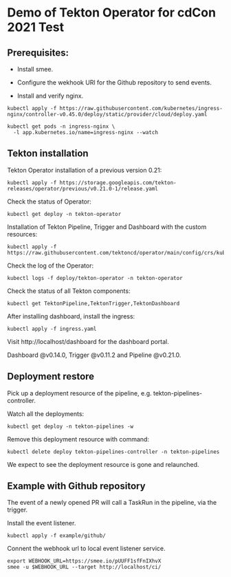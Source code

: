 # Demo of Tekton Operator for cdCon 2021 Test

## Prerequisites:

- Install smee.
- Configure the wekhook URl for the Github repository to send events.

- Install and verify nginx.
```
kubectl apply -f https://raw.githubusercontent.com/kubernetes/ingress-nginx/controller-v0.45.0/deploy/static/provider/cloud/deploy.yaml
```

```aidl
kubectl get pods -n ingress-nginx \
  -l app.kubernetes.io/name=ingress-nginx --watch
```

## Tekton installation

Tekton Operator installation of a previous version 0.21:
```
kubectl apply -f https://storage.googleapis.com/tekton-releases/operator/previous/v0.21.0-1/release.yaml
```

Check the status of Operator:
```
kubectl get deploy -n tekton-operator
```

Installation of Tekton Pipeline, Trigger and Dashboard with the custom resources:
```
kubectl apply -f https://raw.githubusercontent.com/tektoncd/operator/main/config/crs/kubernetes/config/all/operator_v1alpha1_config_cr.yaml
```

Check the log of the Operator:
```
kubectl logs -f deploy/tekton-operator -n tekton-operator
```

Check the status of all Tekton components:
```
kubectl get TektonPipeline,TektonTrigger,TektonDashboard
```

After installing dashboard, install the ingress:
```
kubectl apply -f ingress.yaml
```

Visit http://localhost/dashboard for the dashboard portal.

Dashboard @v0.14.0, Trigger @v0.11.2 and Pipeline @v0.21.0.

## Deployment restore

Pick up a deployment resource of the pipeline, e.g. tekton-pipelines-controller.

Watch all the deployments:
```
kubectl get deploy -n tekton-pipelines -w
```

Remove this deployment resource with command:
```
kubectl delete deploy tekton-pipelines-controller -n tekton-pipelines
```

We expect to see the deployment resource is gone and relaunched.

## Example with Github repository

The event of a newly opened PR will call a TaskRun in the pipeline, via the trigger.

Install the event listener.
```
kubectl apply -f example/github/
```

Connent the webhook url to local event listener service.
```
export WEBHOOK_URL=https://smee.io/pUUFF1sfFnIXhvX
smee -u $WEBHOOK_URL --target http://localhost/ci/
```


